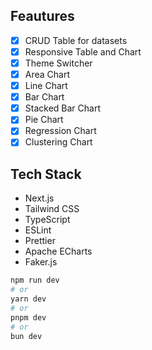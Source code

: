 ## Feautures
- [x] CRUD Table for datasets
- [x] Responsive Table and Chart
- [x] Theme Switcher
- [x] Area Chart
- [x] Line Chart
- [x] Bar Chart
- [x] Stacked Bar Chart
- [x] Pie Chart
- [x] Regression Chart
- [x] Clustering Chart

## Tech Stack
- Next.js
- Tailwind CSS
- TypeScript
- ESLint
- Prettier
- Apache ECharts
- Faker.js

```bash
npm run dev
# or
yarn dev
# or
pnpm dev
# or
bun dev
```



